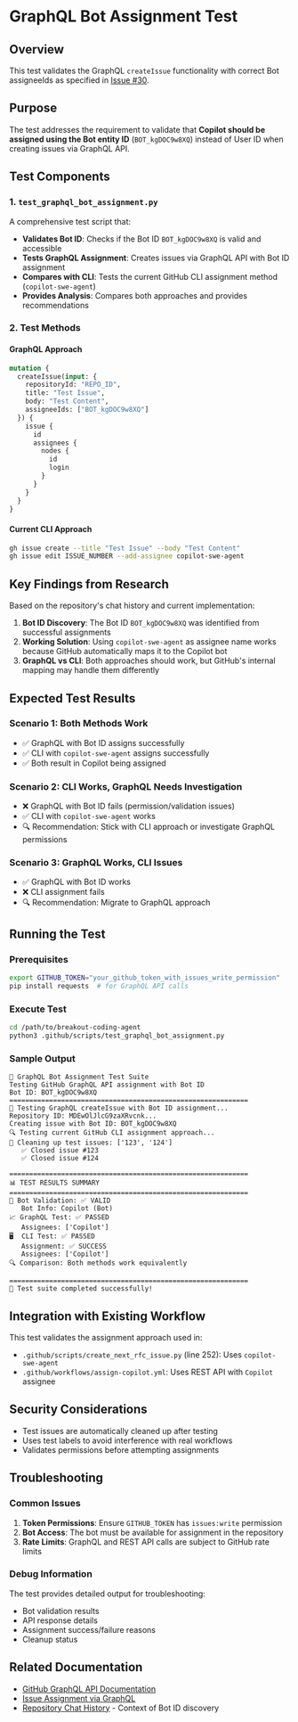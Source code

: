 # GraphQL Bot Assignment Test

## Overview

This test validates the GraphQL `createIssue` functionality with correct Bot assigneeIds as specified in [Issue #30](https://github.com/GiantCroissant-Lunar/breakout-coding-agent/issues/30).

## Purpose

The test addresses the requirement to validate that **Copilot should be assigned using the Bot entity ID** (`BOT_kgDOC9w8XQ`) instead of User ID when creating issues via GraphQL API.

## Test Components

### 1. `test_graphql_bot_assignment.py`

A comprehensive test script that:

- **Validates Bot ID**: Checks if the Bot ID `BOT_kgDOC9w8XQ` is valid and accessible
- **Tests GraphQL Assignment**: Creates issues via GraphQL API with Bot ID assignment
- **Compares with CLI**: Tests the current GitHub CLI assignment method (`copilot-swe-agent`)
- **Provides Analysis**: Compares both approaches and provides recommendations

### 2. Test Methods

#### GraphQL Approach
```graphql
mutation {
  createIssue(input: {
    repositoryId: "REPO_ID",
    title: "Test Issue",
    body: "Test Content",
    assigneeIds: ["BOT_kgDOC9w8XQ"]
  }) {
    issue {
      id
      assignees {
        nodes {
          id
          login
        }
      }
    }
  }
}
```

#### Current CLI Approach
```bash
gh issue create --title "Test Issue" --body "Test Content"
gh issue edit ISSUE_NUMBER --add-assignee copilot-swe-agent
```

## Key Findings from Research

Based on the repository's chat history and current implementation:

1. **Bot ID Discovery**: The Bot ID `BOT_kgDOC9w8XQ` was identified from successful assignments
2. **Working Solution**: Using `copilot-swe-agent` as assignee name works because GitHub automatically maps it to the Copilot bot
3. **GraphQL vs CLI**: Both approaches should work, but GitHub's internal mapping may handle them differently

## Expected Test Results

### Scenario 1: Both Methods Work
- ✅ GraphQL with Bot ID assigns successfully
- ✅ CLI with `copilot-swe-agent` assigns successfully
- ✅ Both result in Copilot being assigned

### Scenario 2: CLI Works, GraphQL Needs Investigation
- ❌ GraphQL with Bot ID fails (permission/validation issues)
- ✅ CLI with `copilot-swe-agent` works
- 🔍 Recommendation: Stick with CLI approach or investigate GraphQL permissions

### Scenario 3: GraphQL Works, CLI Issues
- ✅ GraphQL with Bot ID works
- ❌ CLI assignment fails
- 🔍 Recommendation: Migrate to GraphQL approach

## Running the Test

### Prerequisites
```bash
export GITHUB_TOKEN="your_github_token_with_issues_write_permission"
pip install requests  # for GraphQL API calls
```

### Execute Test
```bash
cd /path/to/breakout-coding-agent
python3 .github/scripts/test_graphql_bot_assignment.py
```

### Sample Output
```
🧪 GraphQL Bot Assignment Test Suite
Testing GitHub GraphQL API assignment with Bot ID
Bot ID: BOT_kgDOC9w8XQ
============================================================
🧪 Testing GraphQL createIssue with Bot ID assignment...
Repository ID: MDEwOlJlcG9zaXRvcnk...
Creating issue with Bot ID: BOT_kgDOC9w8XQ
🔍 Testing current GitHub CLI assignment approach...
🧹 Cleaning up test issues: ['123', '124']
   ✅ Closed issue #123
   ✅ Closed issue #124

============================================================
📊 TEST RESULTS SUMMARY
============================================================
🤖 Bot Validation: ✅ VALID
   Bot Info: Copilot (Bot)
📈 GraphQL Test: ✅ PASSED
   Assignees: ['Copilot']
🖥️  CLI Test: ✅ PASSED
   Assignment: ✅ SUCCESS
   Assignees: ['Copilot']
🔍 Comparison: Both methods work equivalently

============================================================
🎉 Test suite completed successfully!
```

## Integration with Existing Workflow

This test validates the assignment approach used in:

- `.github/scripts/create_next_rfc_issue.py` (line 252): Uses `copilot-swe-agent`
- `.github/workflows/assign-copilot.yml`: Uses REST API with `Copilot` assignee

## Security Considerations

- Test issues are automatically cleaned up after testing
- Uses test labels to avoid interference with real workflows
- Validates permissions before attempting assignments

## Troubleshooting

### Common Issues

1. **Token Permissions**: Ensure `GITHUB_TOKEN` has `issues:write` permission
2. **Bot Access**: The bot must be available for assignment in the repository
3. **Rate Limits**: GraphQL and REST API calls are subject to GitHub rate limits

### Debug Information

The test provides detailed output for troubleshooting:
- Bot validation results
- API response details
- Assignment success/failure reasons
- Cleanup status

## Related Documentation

- [GitHub GraphQL API Documentation](https://docs.github.com/en/graphql)
- [Issue Assignment via GraphQL](https://docs.github.com/en/graphql/reference/mutations#createissue)
- [Repository Chat History](../../docs/chat-history/copilit-name-transform.md) - Context of Bot ID discovery
